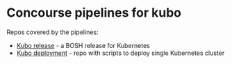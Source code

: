 # Concourse pipelines for kubo

Repos covered by the pipelines:
- [Kubo release](https://www.github.com/pivotal-cf-experimental/kubo-release) - a BOSH release for Kubernetes
- [Kubo deployment](https://www.github.com/pivotal-cf-experimental/kubo-deployment) - repo with scripts to deploy single Kubernetes cluster
